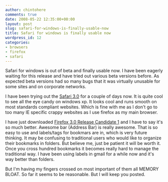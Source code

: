 ```yaml
---
author: chintohere
comments: true
date: 2008-05-22 12:35:00+00:00
layout: post
slug: safari-for-windows-is-finally-usable-now
title: Safari for windows is finally usable now
wordpress_id: 12
categories:
- browsers
- firefox
- safari
---
```


Safari for windows is out of beta and finally usable now. I have been eagerly waiting for this release and have tried out various beta versions before. As expected beta versions had so many bugs that it was virtually unusable for some sites and on corporate networks.  
  
I have been trying out the [Safari 3.0](http://www.apple.com/safari/download/) for a couple of days now. It is quite cool to see all the eye candy on windows xp. It looks cool and runs smooth on most standards compliant websites. Which is fine with me as I don't go to too many IE specific crappy websites as I use firefox as my main browser.  
  
I have just downloaded [Firefox 3.0 Release Candidate 1](http://developer.mozilla.org/devnews/index.php/2008/05/16/firefox-3-release-candidate-now-available-for-download/) and I have to say it's so much better. Awesome bar (Address Bar) is really awesome. That is so easy to use and labels/tags for bookmars are in, which is very future thinking. It may be confusing to traditional users who would like to organize their bookmarks in folders. But believe me, just be patient it will be worth it. Once you cross hundred bookmarks it becomes really hard to manage the traditional way. I have been using labels in gmail for a while now and it's way better than folders.  
  
But I'm having my fingers crossed on most important of them all MEMORY BLOAT. So far it seems to be reasonable. But I will keep you posted.
